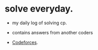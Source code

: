 # solve everyday.

* my daily log of solving cp. 
* contains answers from another coders 

* [Codeforces](https://codeforces.com/profile/Silent_Siren_fan).


